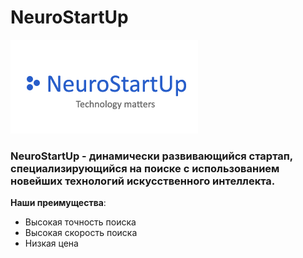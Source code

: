 # NeuroStartUp
![Логотип](logo.png)
### **NeuroStartUp** - динамически развивающийся стартап, специализирующийся на поиске с использованием новейших технологий искусственного интеллекта.

**Наши преимущества**:
* Высокая точность поиска
* Высокая скорость поиска
* Низкая цена